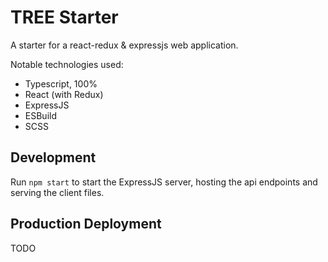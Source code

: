 # TREE Starter

A starter for a react-redux & expressjs web application.

Notable technologies used:
* Typescript, 100%
* React (with Redux)
* ExpressJS
* ESBuild
* SCSS

## Development

Run `npm start` to start the ExpressJS server, hosting the api endpoints and serving the client files.

## Production Deployment

TODO
